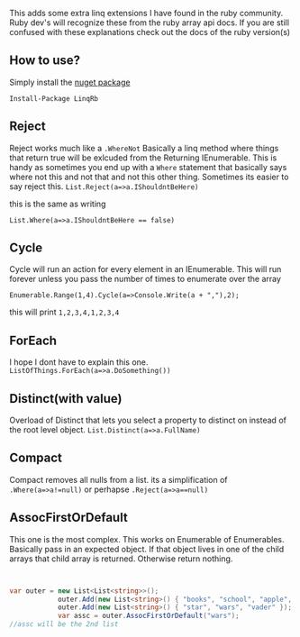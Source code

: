 This adds some extra linq extensions I have found in the ruby community. Ruby dev's will recognize these from the ruby array api docs. If you are still confused with these explanations check out the docs of the ruby version(s)

## How to use?

Simply install the [nuget package](https://www.nuget.org/packages/LinqRb/) 

`Install-Package LinqRb`


## Reject

Reject works much like a `.WhereNot` Basically a linq method where things that return true will be exlcuded from the Returning IEnumerable. This is handy as sometimes you end up with a `Where` statement that basically says where not this and not that and not this other thing. Sometimes its easier to say reject this.
`List.Reject(a=>a.IShouldntBeHere)` 

this is the same as writing 

`List.Where(a=>a.IShouldntBeHere == false)`


## Cycle

Cycle will run an action for every element in an IEnumerable. This will run forever unless you pass the number of times to enumerate over the array

`Enumerable.Range(1,4).Cycle(a=>Console.Write(a + ","),2);`

this will print `1,2,3,4,1,2,3,4`

## ForEach

I hope I dont have to explain this one. `ListOfThings.ForEach(a=>a.DoSomething())`

## Distinct(with value)

Overload of Distinct that lets you select a property to distinct on instead of the root level object. `List.Distinct(a=>a.FullName)`

## Compact

Compact removes all nulls from a list. its a simplification of `.Where(a=>a!=null)` or perhapse `.Reject(a=>a==null)`

## AssocFirstOrDefault

This one is the most complex. This works on Enumerable of Enumerables. Basically pass in an expected object. If that object lives in one of the child arrays that child array is returned. Otherwise return nothing.

```csharp


var outer = new List<List<string>>();
			outer.Add(new List<string>() { "books", "school", "apple", "playtime" });
			outer.Add(new List<string>() { "star", "wars", "vader" });
			var assc = outer.AssocFirstOrDefault("wars");
//assc will be the 2nd list


```

